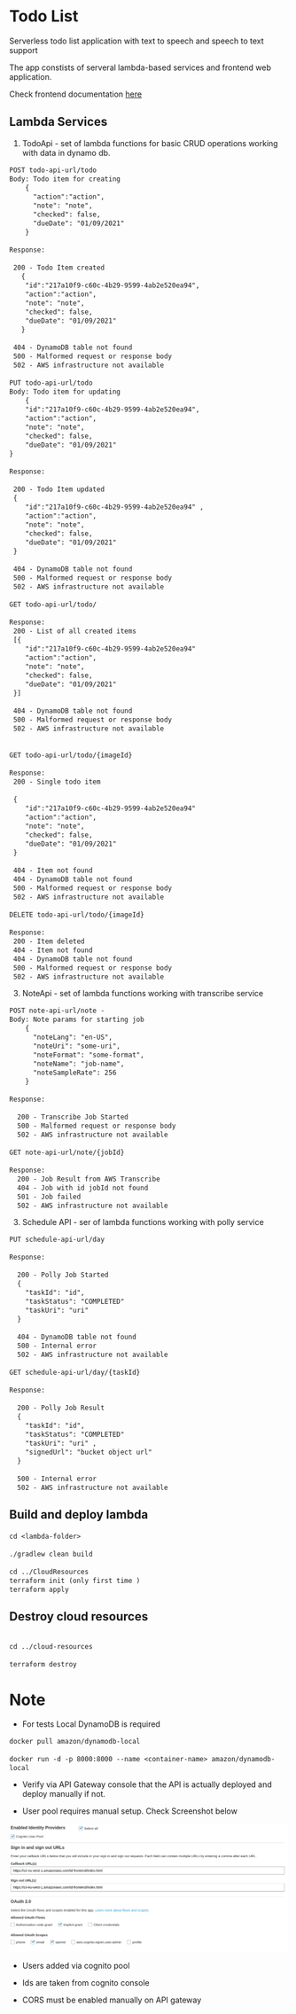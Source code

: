 # Todo List

Serverless todo list application with text to speech and speech to text support

The app constists of serveral lambda-based services and frontend web application.

Check frontend documentation [here](Frontend/README.md) 
## Lambda Services

1. TodoApi - set of lambda functions for basic CRUD operations working with data in dynamo db.
```
POST todo-api-url/todo
Body: Todo item for creating 
    {
      "action":"action",
      "note": "note",
      "checked": false,
      "dueDate": "01/09/2021"
    }

Response: 
 
 200 - Todo Item created
   {
    "id":"217a10f9-c60c-4b29-9599-4ab2e520ea94", 
    "action":"action",
    "note": "note",
    "checked": false,
    "dueDate": "01/09/2021"
   }
 
 404 - DynamoDB table not found
 500 - Malformed request or response body
 502 - AWS infrastructure not available 
 
PUT todo-api-url/todo
Body: Todo item for updating
    {
    "id":"217a10f9-c60c-4b29-9599-4ab2e520ea94", 
    "action":"action",
    "note": "note",
    "checked": false,
    "dueDate": "01/09/2021"
}

Response: 
 
 200 - Todo Item updated
 {
    "id":"217a10f9-c60c-4b29-9599-4ab2e520ea94" ,
    "action":"action",
    "note": "note",
    "checked": false,
    "dueDate": "01/09/2021"
 }
 
 404 - DynamoDB table not found
 500 - Malformed request or response body
 502 - AWS infrastructure not available 

GET todo-api-url/todo/

Response:   
 200 - List of all created items
 [{
    "id":"217a10f9-c60c-4b29-9599-4ab2e520ea94" 
    "action":"action",
    "note": "note",
    "checked": false,
    "dueDate": "01/09/2021"
 }]
 
 404 - DynamoDB table not found
 500 - Malformed request or response body
 502 - AWS infrastructure not available 
 

GET todo-api-url/todo/{imageId}

Response: 
 200 - Single todo item
 
 {
    "id":"217a10f9-c60c-4b29-9599-4ab2e520ea94" 
    "action":"action",
    "note": "note",
    "checked": false,
    "dueDate": "01/09/2021"
 }

 404 - Item not found 
 404 - DynamoDB table not found
 500 - Malformed request or response body
 502 - AWS infrastructure not available 

DELETE todo-api-url/todo/{imageId}

Response: 
 200 - Item deleted
 404 - Item not found 
 404 - DynamoDB table not found
 500 - Malformed request or response body
 502 - AWS infrastructure not available 
```
3. NoteApi - set of lambda functions working with transcribe service
```
POST note-api-url/note -
Body: Note params for starting job
    {
      "noteLang": "en-US",
      "noteUri": "some-uri",
      "noteFormat": "some-format",
      "noteName": "job-name",
      "noteSampleRate": 256
    }

Response: 
  
  200 - Transcribe Job Started
  500 - Malformed request or response body
  502 - AWS infrastructure not available

GET note-api-url/note/{jobId}

Response: 
  200 - Job Result from AWS Transcribe
  404 - Job with id jobId not found
  501 - Job failed
  502 - AWS infrastructure not available
```

3. Schedule API - ser of lambda functions working with polly service
```
PUT schedule-api-url/day 

Response: 
  
  200 - Polly Job Started
  {
    "taskId": "id",
    "taskStatus": "COMPLETED"
    "taskUri": "uri" 
  } 
  
  404 - DynamoDB table not found
  500 - Internal error
  502 - AWS infrastructure not available

GET schedule-api-url/day/{taskId}

Response: 

  200 - Polly Job Result
  {
    "taskId": "id",
    "taskStatus": "COMPLETED"
    "taskUri": "uri" ,
    "signedUrl": "bucket object url"
  } 
  
  500 - Internal error
  502 - AWS infrastructure not available
```

## Build and deploy lambda

```
cd <lambda-folder>

./gradlew clean build

cd ../CloudResources
terraform init (only first time )
terraform apply
```

## Destroy cloud resources
```

cd ../cloud-resources

terraform destroy
```

# Note

- For tests Local DynamoDB is required

```
docker pull amazon/dynamodb-local

docker run -d -p 8000:8000 --name <container-name> amazon/dynamodb-local
```

- Verify via API Gateway console that the API is actually deployed and deploy manually if not.

- User pool requires manual setup. Check Screenshot below

![Cognito](cognito.png)

- Users added via cognito pool

- Ids are taken from cognito console

- CORS must be enabled manually on API gateway

